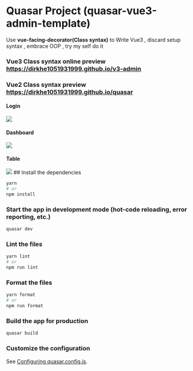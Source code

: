 # Quasar Project (quasar-vue3-admin-template)

Use **vue-facing-decorator(Class syntax)** to Write Vue3 , discard setup syntax , embrace OOP , try my self do it

### Vue3 Class syntax online preview https://dirkhe1051931999.github.io/v3-admin

### Vue2 Class syntax preview https://dirkhe1051931999.github.io/quasar

#### Login

<img src="https://s1.ax1x.com/2022/11/22/z1OeIO.png" >

#### Dashboard

<img src="https://s1.ax1x.com/2022/11/22/z1OuJe.png" >

#### Table

<img src="https://s1.ax1x.com/2022/11/22/z1OniD.png" >
## Install the dependencies

```bash
yarn
# or
npm install
```

### Start the app in development mode (hot-code reloading, error reporting, etc.)

```bash
quasar dev
```

### Lint the files

```bash
yarn lint
# or
npm run lint
```

### Format the files

```bash
yarn format
# or
npm run format
```

### Build the app for production

```bash
quasar build
```

### Customize the configuration

See [Configuring quasar.config.js](http://www.quasarchs.com/quasar-cli-webpack/quasar-config-js).
